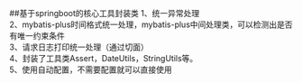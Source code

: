 ##基于springboot的核心工具封装类
1、统一异常处理<br>
2、mybatis-plus时间格式统一处理，mybatis-plus中间处理类，可以检测出是否有唯一约束条件<br>
3、请求日志打印统一处理（通过切面）<br>
4、封装了工具类Assert，DateUtils，StringUtils等。<br>
5、使用自动配置，不需要配置就可以直接使用<br>